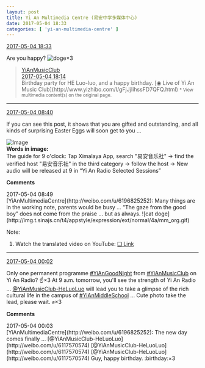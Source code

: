 ```yaml
---
layout: post
title: Yi An Multimedia Centre (易安中学多媒体中心)
date: 2017-05-04 18:33
categories: [ 'yi-an-multimedia-centre' ]
---
```


<div class="weibo-info">
  <a href="http://weibo.com/6196825252/F1zArvEDN">2017-05-04 18:33</a>
</div>

Are you happy? ![doge](http://img.t.sinajs.cn/t4/appstyle/expression/ext/normal/b6/doge_org.gif)×3

<!-- more -->

> <div class="weibo-post-name">
>   <a href="http://weibo.com/u/6094546964">YiAnMusicClub</a>
> </div>
> <div class="weibo-info">
>   <a href="http://weibo.com/6094546964/F1zsQu9lJ">2017-05-04 18:14</a>
> </div>
> Birthday party for HE Luo-luo, and a happy birthday. [◉ Live of Yi An Music Club](http://www.yizhibo.com/l/gFjJjIihssFD7QFQ.html)  
> <small>* View multimedia content(s) on the original page.</small>

---

<div class="weibo-info">
  <a href="http://weibo.com/6196825252/F1vHT74oH">2017-05-04 08:40</a>
</div>

If you can see this post, it shows that you are gifted and outstanding, and all kinds of surprising Easter Eggs will soon get to you …

![Image](http://wx1.sinaimg.cn/mw690/006Lnfkoly1ff91aw5844j30yi1pcnpd.jpg)  
**Words in image:**  
The guide for 9 o'clock: Tap Ximalaya App, search "易安音乐社" → find the verified host "易安音乐社" in the third category → follow the host → New audio will be released at 9 in “Yi An Radio Selected Sessions”

**Comments**

<div class="weibo-info">2017-05-04 08:49</div>
[YiAnMultimediaCentre](http://weibo.com/u/6196825252): Many things are in the working note, parents would be busy … “The gaze from the good boy” does not come from the praise … but as always. ![cat doge](http://img.t.sinajs.cn/t4/appstyle/expression/ext/normal/4a/mm_org.gif)

Note:
1. Watch the translated video on YouTube: [❏ Link](https://www.youtube.com/watch?v=9i8cFpONX4U)

---

<div class="weibo-info">
  <a href="http://weibo.com/6196825252/F1sjj98F6">2017-05-04 00:02</a>
</div>

Only one permanent programme [#YiAnGoodNight](http://weibo.com/p/10080892b104a59bff303ca883e7931b5b916e) from [#YiAnMusicClub](http://weibo.com/p/100808beae2e3e05b17b64f63ebedca39f19b2) on Yi An Radio? :point_up:×3 At 9 a.m. tomorrow, you'll see the strength of Yi An Radio … [@YiAnMusicClub-HeLuoLuo](http://weibo.com/u/6117570574) will lead you to take a glimpse of the rich cultural life in the campus of [#YiAnMiddleSchool](http://weibo.com/p/100808e5c67e0668537d4caddefd946dcff208/super_index) … Cute photo take the lead, please wait. :fist:×3

**Comments**

<div class="weibo-info">2017-05-04 00:03</div>
[YiAnMultimediaCentre](http://weibo.com/u/6196825252): The new day comes finally … [@YiAnMusicClub-HeLuoLuo](http://weibo.com/u/6117570574) [@YiAnMusicClub-HeLuoLuo](http://weibo.com/u/6117570574) [@YiAnMusicClub-HeLuoLuo](http://weibo.com/u/6117570574) Guy, happy birthday. :birthday:×3
